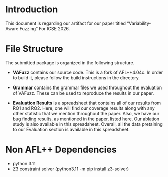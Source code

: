 # Introduction
This document is regarding our artifact for our paper titled “Variability-Aware Fuzzing” For ICSE 2026.

# File Structure
The submitted package is organized in the following structure.
* **VAFuzz** contains our source code. This is a fork of AFL++4.04c. In order to build it, please follow the build instructions in the directory.

* **Grammar** contains the grammar files we used throughout the evaluation of VAFuzz. These can be used to reproduce the results in our paper.


* **Evaluation Results** is a spreadsheet that contains all of our results from RQ1 and RQ2. Here, one will find our coverage results along with any other statistic that we mention throughout the paper. Also, we have our bug finding results, as mentioned in the paper, listed here. Our ablation study is also available in this spreadsheet. Overall, all the data pretaining to our Evaluation section is available in this spreadsheet.


# Non AFL++ Dependencies
* python 3.11
* Z3 constraint solver (python3.11 -m pip install z3-solver)